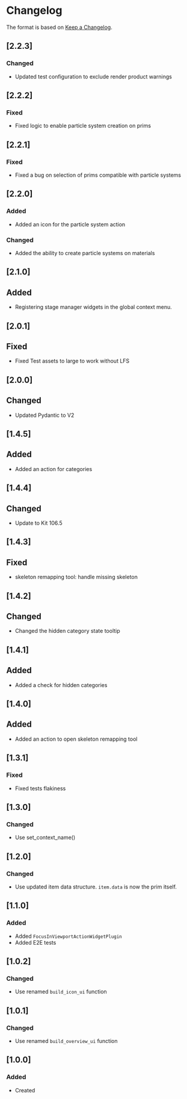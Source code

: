 # Changelog
The format is based on [Keep a Changelog](https://keepachangelog.com/en/1.0.0/).

## [2.2.3]
### Changed
- Updated test configuration to exclude render product warnings

## [2.2.2]
### Fixed
- Fixed logic to enable particle system creation on prims

## [2.2.1]
### Fixed
- Fixed a bug on selection of prims compatible with particle systems

## [2.2.0]
### Added
- Added an icon for the particle system action

### Changed
- Added the ability to create particle systems on materials

## [2.1.0]
## Added
- Registering stage manager widgets in the global context menu.

## [2.0.1]
## Fixed
- Fixed Test assets to large to work without LFS

## [2.0.0]
## Changed
- Updated Pydantic to V2

## [1.4.5]
## Added
- Added an action for categories

## [1.4.4]
## Changed
- Update to Kit 106.5

## [1.4.3]
## Fixed
- skeleton remapping tool: handle missing skeleton

## [1.4.2]
## Changed
- Changed the hidden category state tooltip

## [1.4.1]
## Added
- Added a check for hidden categories

## [1.4.0]
## Added
- Added an action to open skeleton remapping tool

## [1.3.1]
### Fixed
- Fixed tests flakiness

## [1.3.0]
### Changed
- Use set_context_name()

## [1.2.0]
### Changed
- Use updated item data structure. `item.data` is now the prim itself.

## [1.1.0]
### Added
- Added `FocusInViewportActionWidgetPlugin`
- Added E2E tests

## [1.0.2]
### Changed
- Use renamed `build_icon_ui` function

## [1.0.1]
### Changed
- Use renamed `build_overview_ui` function

## [1.0.0]
### Added
- Created
